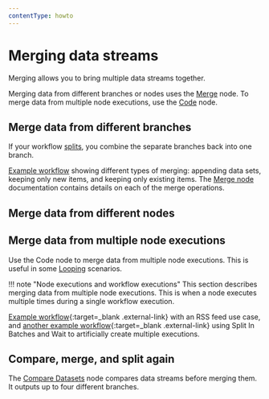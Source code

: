 ```yaml
---
contentType: howto
---
```


# Merging data streams

Merging allows you to bring multiple data streams together.

Merging data from different branches or nodes uses the [Merge](/integrations/builtin/core-nodes/n8n-nodes-base.merge/) node. To merge data from multiple node executions, use the [Code](/integrations/builtin/core-nodes/n8n-nodes-base.code/) node.


## Merge data from different branches

If your workflow [splits](/flow-logic/splitting/), you combine the separate branches back into one branch.

[Example workflow](https://n8n.io/workflows/1747-joining-different-datasets/) showing different types of merging: appending data sets, keeping only new items, and keeping only existing items. The [Merge node](/integrations/builtin/core-nodes/n8n-nodes-base.merge/) documentation contains details on each of the merge operations.

## Merge data from different nodes

## Merge data from multiple node executions

Use the Code node to merge data from multiple node executions. This is useful in some [Looping](/flow-logic/looping/) scenarios.

!!! note "Node executions and workflow executions"
	This section describes merging data from multiple node executions. This is when a node executes multiple times during a single workflow execution. 

[Example workflow](https://n8n.io/workflows/1160-merge-data-for-multiple-executions/){:target=_blank .external-link}  with an RSS feed use case, and [another example workflow](https://n8n.io/workflows/1814-merge-multiple-runs-into-one/){:target=_blank .external-link} using Split In Batches and Wait to artificially create multiple executions.

## Compare, merge, and split again

The [Compare Datasets](/integrations/builtin/core-nodes/n8n-nodes-base.comparedatasets/) node compares data streams before merging them. It outputs up to four different branches.
